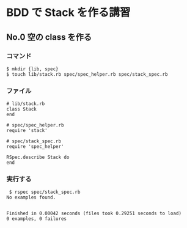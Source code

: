 # BDD で Stack を作る講習

## No.0 空の class を作る

### コマンド

```
$ mkdir {lib, spec}
$ touch lib/stack.rb spec/spec_helper.rb spec/stack_spec.rb
```
### ファイル

```
# lib/stack.rb
class Stack
end
```

```
# spec/spec_helper.rb
require 'stack'
```

```
# spec/stack_spec.rb
require 'spec_helper'

RSpec.describe Stack do
end
```

### 実行する

```
 $ rspec spec/stack_spec.rb
No examples found.


Finished in 0.00042 seconds (files took 0.29251 seconds to load)
0 examples, 0 failures
```
